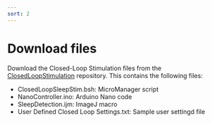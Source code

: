 ```yaml
---
sort: 2
---
```


# Download files
Download the Closed-Loop Stimulation files from the [ClosedLoopStimulation](https://github.com/albrechtLab/ClosedLoopStimulation) repository. This contains the following files:

* ClosedLoopSleepStim.bsh: MicroManager script
* NanoController.ino: Arduino Nano code 
* SleepDetection.ijm: ImageJ macro 
* User Defined Closed Loop Settings.txt: Sample user settingd file 
